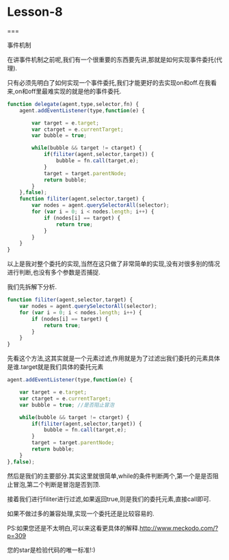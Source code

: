 # Lesson-8

===

事件机制

在讲事件机制之前呢,我们有一个很重要的东西要先讲,那就是如何实现事件委托(代理).

只有必须先明白了如何实现一个事件委托,我们才能更好的去实现on和off.在我看来,on和off里最难实现的就是他的事件委托.

```javascript
function delegate(agent,type,selector,fn) {
    agent.addEventListener(type,function(e) {

        var target = e.target;
        var ctarget = e.currentTarget;
        var bubble = true;

        while(bubble && target != ctarget) {
            if(filiter(agent,selector,target)) {
                bubble = fn.call(target,e);
            }
            target = target.parentNode;
            return bubble;
        }
    },false);
    function filiter(agent,selector,target) {
        var nodes = agent.querySelectorAll(selector);
        for (var i = 0; i < nodes.length; i++) {
            if (nodes[i] == target) {
                return true;
            }
        }
    }
}
```

以上是我对整个委托的实现,当然在这只做了非常简单的实现,没有对很多别的情况进行判断,也没有多个参数是否捕捉.

我们先拆解下分析.

```javascript
function filiter(agent,selector,target) {
    var nodes = agent.querySelectorAll(selector);
    for (var i = 0; i < nodes.length; i++) {
        if (nodes[i] == target) {
            return true;
        }
    }
}
```

先看这个方法,这其实就是一个元素过滤,作用就是为了过滤出我们委托的元素具体是谁.target就是我们具体的委托元素

```javascript
agent.addEventListener(type,function(e) {

    var target = e.target;
    var ctarget = e.currentTarget;
    var bubble = true; //是否阻止冒泡

    while(bubble && target != ctarget) {
        if(filiter(agent,selector,target)) {
            bubble = fn.call(target,e);
        }
        target = target.parentNode;
        return bubble;
    }
},false);
```

然后是我们的主要部分.其实这里就很简单,while的条件判断两个,第一个是是否阻止冒泡,第二个判断是冒泡是否到顶.

接着我们进行filiter进行过滤,如果返回true,则是我们的委托元素,直接call即可.

如果不做过多的兼容处理,实现一个委托还是比较容易的.

PS:如果您还是不太明白,可以来这看更具体的解释.http://www.meckodo.com/?p=309

您的star是检验代码的唯一标准!:)

